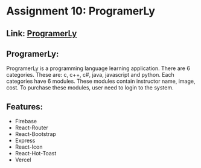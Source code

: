 # Assignment 10: ProgramerLy
## Link: [ProgramerLy](https://quizora.netlify.app/)

## ProgramerLy: 
ProgramerLy is a programming language learning application. There are 6 categories. These are: c, c++, c#, java, javascript and python. Each categories have 6 modules. These modules contain instructor name, image, cost. To purchase these modules, user need to login to the system.

## Features: 
* Firebase
* React-Router
* React-Bootstrap
* Express
* React-Icon
* React-Hot-Toast
* Vercel